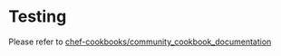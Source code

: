 # Testing

Please refer to [chef-cookbooks/community_cookbook_documentation](https://github.com/chef-cookbooks/community_cookbook_documentation/blob/master/TESTING.MD)
